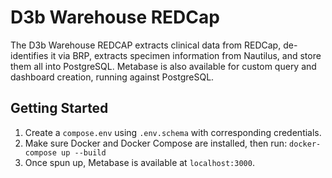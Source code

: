# D3b Warehouse REDCap

The D3b Warehouse REDCAP extracts clinical data from REDCap, de-identifies it via BRP, extracts specimen information from Nautilus, and store them all into PostgreSQL.
Metabase is also available for custom query and dashboard creation, running against PostgreSQL. 

## Getting Started

1. Create a `compose.env` using `.env.schema` with corresponding credentials. 
2. Make sure Docker and Docker Compose are installed, then run: `docker-compose up --build`
3. Once spun up, Metabase is available at `localhost:3000`.
